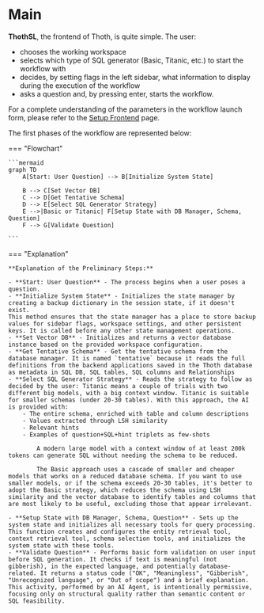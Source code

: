 # Main

**ThothSL**, the frontend of Thoth, is quite simple. The user:

  - chooses the working workspace
  - selects which type of SQL generator (Basic, Titanic, etc.) to start the workflow with
  - decides, by setting flags in the left sidebar, what information to display during the execution of the workflow
  - asks a question and, by pressing enter, starts the workflow.

For a complete understanding of the parameters in the workflow launch form, please refer to the [Setup Frontend](../3.1-setup/3.1.0-setup_process.md) page.

The first phases of the workflow are represented below:

=== "Flowchart"

    ```mermaid
    graph TD
        A[Start: User Question] --> B[Initialize System State]

        B --> C[Set Vector DB]
        C --> D[Get Tentative Schema]
        D --> E[Select SQL Generator Strategy]
        E -->|Basic or Titanic| F[Setup State with DB Manager, Schema, Question]
        F --> G[Validate Question]

    ```

=== "Explanation"

    **Explanation of the Preliminary Steps:**

    - **Start: User Question** - The process begins when a user poses a question.
    - **Initialize System State** - Initializes the state manager by creating a backup dictionary in the session state, if it doesn't exist.     
    This method ensures that the state manager has a place to store backup values for sidebar flags, workspace settings, and other persistent keys. It is called before any other state management operations.
    - **Set Vector DB** - Initializes and returns a vector database instance based on the provided workspace configuration.
    - **Get Tentative Schema** - Get the tentative schema from the database manager. It is named `tentative` because it reads the full definitions from the backend applications saved in the Thoth database as metadata in SQL DB, SQL tables, SQL columns and Relationships
    - **Select SQL Generator Strategy** - Reads the strategy to follow as decided by the user: Titanic means a couple of trials with two different big models, with a big context window. Titanic is suitable for smaller schemas (under 20-30 tables). With this approach, the AI is provided with:
        - The entire schema, enriched with table and column descriptions
        - Values extracted through LSH similarity
        - Relevant hints
        - Examples of question+SQL+hint triplets as few-shots
        
            A modern large model with a context window of at least 200k tokens can generate SQL without needing the schema to be reduced. 
            
            The Basic approach uses a cascade of smaller and cheaper models that works on a reduced database schema. If you want to use smaller models, or if the schema exceeds 20-30 tables, it's better to adopt the Basic strategy, which reduces the schema using LSH similarity and the vector database to identify tables and columns that are most likely to be useful, excluding those that appear irrelevant.
    
    - **Setup State with DB Manager, Schema, Question** - Sets up the system state and initializes all necessary tools for query processing.
    This function creates and configures the entity retrieval tool, context retrieval tool, schema selection tools, and initializes the system state with these tools.
    - **Validate Question** - Performs basic form validation on user input before SQL generation. It checks if text is meaningful (not gibberish), in the expected language, and potentially database-related. It returns a status code ("OK", "Meaningless", "Gibberish", "Unrecognized language", or "Out of scope") and a brief explanation. This activity, performed by an AI Agent, is intentionally permissive, focusing only on structural quality rather than semantic content or SQL feasibility.